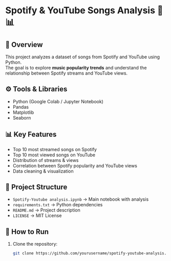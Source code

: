 # Spotify & YouTube Songs Analysis 🎵📊

## 📌 Overview
This project analyzes a dataset of songs from Spotify and YouTube using Python.  
The goal is to explore **music popularity trends** and understand the relationship between Spotify streams and YouTube views.

## ⚙️ Tools & Libraries
- Python (Google Colab / Jupyter Notebook)
- Pandas
- Matplotlib
- Seaborn

## 📊 Key Features
- Top 10 most streamed songs on Spotify
- Top 10 most viewed songs on YouTube
- Distribution of streams & views
- Correlation between Spotify popularity and YouTube views
- Data cleaning & visualization

## 📂 Project Structure
- `Spotify-Youtube analysis.ipynb` → Main notebook with analysis  
- `requirements.txt` → Python dependencies  
- `README.md` → Project description  
- `LICENSE` → MIT License  

## 🚀 How to Run
1. Clone the repository:
   ```bash
   git clone https://github.com/yourusername/spotify-youtube-analysis.git
